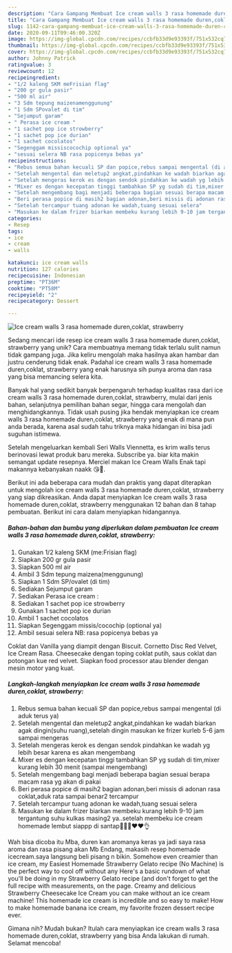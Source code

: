 ```yaml
---
description: "Cara Gampang Membuat Ice cream walls 3 rasa homemade duren,coklat, strawberry, Bisa Manjain Lidah"
title: "Cara Gampang Membuat Ice cream walls 3 rasa homemade duren,coklat, strawberry, Bisa Manjain Lidah"
slug: 1142-cara-gampang-membuat-ice-cream-walls-3-rasa-homemade-duren-coklat-strawberry-bisa-manjain-lidah
date: 2020-09-11T09:46:00.320Z
image: https://img-global.cpcdn.com/recipes/ccbfb33d9e93393f/751x532cq70/ice-cream-walls-3-rasa-homemade-durencoklat-strawberry-foto-resep-utama.jpg
thumbnail: https://img-global.cpcdn.com/recipes/ccbfb33d9e93393f/751x532cq70/ice-cream-walls-3-rasa-homemade-durencoklat-strawberry-foto-resep-utama.jpg
cover: https://img-global.cpcdn.com/recipes/ccbfb33d9e93393f/751x532cq70/ice-cream-walls-3-rasa-homemade-durencoklat-strawberry-foto-resep-utama.jpg
author: Johnny Patrick
ratingvalue: 3
reviewcount: 12
recipeingredient:
- "1/2 kaleng SKM meFrisian flag"
- "200 gr gula pasir"
- "500 ml air"
- "3 Sdm tepung maizenamenggunung"
- "1 Sdm SPovalet di tim"
- "Sejumput garam"
- " Perasa ice cream "
- "1 sachet pop ice strowberry"
- "1 sachet pop ice durian"
- "1 sachet cocolatos"
- "Segenggam missiscocochip optional ya"
- "sesuai selera NB rasa popicenya bebas ya"
recipeinstructions:
- "Rebus semua bahan kecuali SP dan popice,rebus sampai mengental (di aduk terus ya)"
- "Setelah mengental dan meletup2 angkat,pindahkan ke wadah biarkan agak dingin(suhu ruang),setelah dingin masukan ke frizer kurleb 5-6 jam sampai mengeras"
- "Setelah mengeras kerok es dengan sendok pindahkan ke wadah yg lebih besar karena es akan mengembang"
- "Mixer es dengan kecepatan tinggi tambahkan SP yg sudah di tim,mixer kurang lebih 30 menit (sampai mengembang)"
- "Setelah mengembang bagi menjadi beberapa bagian sesuai berapa macam rasa yg akan di pakai"
- "Beri perasa popice di masih2 bagian adonan,beri missis di adonan rasa coklat,aduk rata sampai benar2 tercampur"
- "Setelah tercampur tuang adonan ke wadah,tuang sesuai selera"
- "Masukan ke dalam frizer biarkan membeku kurang lebih 9-10 jam tergantung suhu kulkas masing2 ya..setelah membeku ice cream homemade lembut siappp di santap💙💙💙❤❤👌"
categories:
- Resep
tags:
- ice
- cream
- walls

katakunci: ice cream walls 
nutrition: 127 calories
recipecuisine: Indonesian
preptime: "PT36M"
cooktime: "PT58M"
recipeyield: "2"
recipecategory: Dessert

---
```



![Ice cream walls 3 rasa homemade duren,coklat, strawberry](https://img-global.cpcdn.com/recipes/ccbfb33d9e93393f/751x532cq70/ice-cream-walls-3-rasa-homemade-durencoklat-strawberry-foto-resep-utama.jpg)

Sedang mencari ide resep ice cream walls 3 rasa homemade duren,coklat, strawberry yang unik? Cara membuatnya memang tidak terlalu sulit namun tidak gampang juga. Jika keliru mengolah maka hasilnya akan hambar dan justru cenderung tidak enak. Padahal ice cream walls 3 rasa homemade duren,coklat, strawberry yang enak harusnya sih punya aroma dan rasa yang bisa memancing selera kita.

Banyak hal yang sedikit banyak berpengaruh terhadap kualitas rasa dari ice cream walls 3 rasa homemade duren,coklat, strawberry, mulai dari jenis bahan, selanjutnya pemilihan bahan segar, hingga cara mengolah dan menghidangkannya. Tidak usah pusing jika hendak menyiapkan ice cream walls 3 rasa homemade duren,coklat, strawberry yang enak di mana pun anda berada, karena asal sudah tahu triknya maka hidangan ini bisa jadi suguhan istimewa.

Setelah mengeluarkan kembali Seri Walls Viennetta, es krim walls terus berinovasi lewat produk baru mereka. Subscribe ya. biar kita makin semangat update resepnya. Merciel makan Ice Cream Walls Enak tapi makannya kebanyakan naakk 😘🤗.


Berikut ini ada beberapa cara mudah dan praktis yang dapat diterapkan untuk mengolah ice cream walls 3 rasa homemade duren,coklat, strawberry yang siap dikreasikan. Anda dapat menyiapkan Ice cream walls 3 rasa homemade duren,coklat, strawberry menggunakan 12 bahan dan 8 tahap pembuatan. Berikut ini cara dalam menyiapkan hidangannya.

<!--inarticleads1-->

##### Bahan-bahan dan bumbu yang diperlukan dalam pembuatan Ice cream walls 3 rasa homemade duren,coklat, strawberry:

1. Gunakan 1/2 kaleng SKM (me:Frisian flag)
1. Siapkan 200 gr gula pasir
1. Siapkan 500 ml air
1. Ambil 3 Sdm tepung maizena(menggunung)
1. Siapkan 1 Sdm SP/ovalet (di tim)
1. Sediakan Sejumput garam
1. Sediakan  Perasa ice cream :
1. Sediakan 1 sachet pop ice strowberry
1. Gunakan 1 sachet pop ice durian
1. Ambil 1 sachet cocolatos
1. Siapkan Segenggam missis/cocochip (optional ya)
1. Ambil sesuai selera NB: rasa popicenya bebas ya


Coklat dan Vanilla yang diampit dengan Biscuit. Cornetto Disc Red Velvet, Ice Cream Rasa. Cheesecake dengan toping coklat putih, saus coklat dan potongan kue red velvet. Siapkan food processor atau blender dengan mesin motor yang kuat. 

<!--inarticleads2-->

##### Langkah-langkah menyiapkan Ice cream walls 3 rasa homemade duren,coklat, strawberry:

1. Rebus semua bahan kecuali SP dan popice,rebus sampai mengental (di aduk terus ya)
1. Setelah mengental dan meletup2 angkat,pindahkan ke wadah biarkan agak dingin(suhu ruang),setelah dingin masukan ke frizer kurleb 5-6 jam sampai mengeras
1. Setelah mengeras kerok es dengan sendok pindahkan ke wadah yg lebih besar karena es akan mengembang
1. Mixer es dengan kecepatan tinggi tambahkan SP yg sudah di tim,mixer kurang lebih 30 menit (sampai mengembang)
1. Setelah mengembang bagi menjadi beberapa bagian sesuai berapa macam rasa yg akan di pakai
1. Beri perasa popice di masih2 bagian adonan,beri missis di adonan rasa coklat,aduk rata sampai benar2 tercampur
1. Setelah tercampur tuang adonan ke wadah,tuang sesuai selera
1. Masukan ke dalam frizer biarkan membeku kurang lebih 9-10 jam tergantung suhu kulkas masing2 ya..setelah membeku ice cream homemade lembut siappp di santap💙💙💙❤❤👌


Wah bisa dicoba itu Mba, duren kan aromanya keras ya jadi saya rasa aroma dan rasa pisang akan Mb Endang, makasih resep homemade icecream.saya langsung beli pisang n bikin. Somehow even creamier than ice cream, my Easiest Homemade Strawberry Gelato recipe (No Machine) is the perfect way to cool off without any Here&#39;s a basic rundown of what you&#39;ll be doing in my Strawberry Gelato recipe (and don&#39;t forget to get the full recipe with measurements, on the page. Creamy and delicious Strawberry Cheesecake Ice Cream you can make without an ice cream machine! This homemade ice cream is incredible and so easy to make! How to make homemade banana ice cream, my favorite frozen dessert recipe ever. 

Gimana nih? Mudah bukan? Itulah cara menyiapkan ice cream walls 3 rasa homemade duren,coklat, strawberry yang bisa Anda lakukan di rumah. Selamat mencoba!
